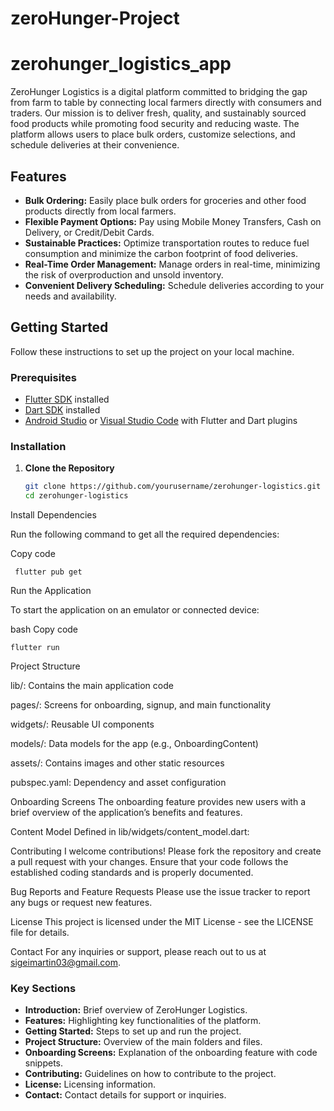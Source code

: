 # zeroHunger-Project
# zerohunger_logistics_app

ZeroHunger Logistics is a digital platform committed to bridging the gap from farm to table by connecting local farmers directly with consumers and traders. Our mission is to deliver fresh, quality, and sustainably sourced food products while promoting food security and reducing waste. The platform allows users to place bulk orders, customize selections, and schedule deliveries at their convenience.

## Features

- **Bulk Ordering:** Easily place bulk orders for groceries and other food products directly from local farmers.
- **Flexible Payment Options:** Pay using Mobile Money Transfers, Cash on Delivery, or Credit/Debit Cards.
- **Sustainable Practices:** Optimize transportation routes to reduce fuel consumption and minimize the carbon footprint of food deliveries.
- **Real-Time Order Management:** Manage orders in real-time, minimizing the risk of overproduction and unsold inventory.
- **Convenient Delivery Scheduling:** Schedule deliveries according to your needs and availability.

## Getting Started

Follow these instructions to set up the project on your local machine.

### Prerequisites

- [Flutter SDK](https://flutter.dev/docs/get-started/install) installed
- [Dart SDK](https://dart.dev/get-dart) installed
- [Android Studio](https://developer.android.com/studio) or [Visual Studio Code](https://code.visualstudio.com/) with Flutter and Dart plugins

### Installation

1. **Clone the Repository**

   ```bash
   git clone https://github.com/yourusername/zerohunger-logistics.git
   cd zerohunger-logistics
Install Dependencies

Run the following command to get all the required dependencies:


Copy code

``` flutter pub get```


Run the Application

To start the application on an emulator or connected device:

bash
Copy code

``` flutter run ```

Project Structure

lib/: Contains the main application code

pages/: Screens for onboarding, signup, and main functionality

widgets/: Reusable UI components

models/: Data models for the app (e.g., OnboardingContent)

assets/: Contains images and other static resources

pubspec.yaml: Dependency and asset configuration

Onboarding Screens
The onboarding feature provides new users with a brief overview of the application’s benefits and features.

Content Model
Defined in lib/widgets/content_model.dart:




Contributing
I welcome contributions! Please fork the repository and create a pull request with your changes. Ensure that your code follows the established coding standards and is properly documented.

Bug Reports and Feature Requests
Please use the issue tracker to report any bugs or request new features.

License
This project is licensed under the MIT License - see the LICENSE file for details.

Contact
For any inquiries or support, please reach out to us at sigeimartin03@gmail.com.

### Key Sections
- **Introduction:** Brief overview of ZeroHunger Logistics.
- **Features:** Highlighting key functionalities of the platform.
- **Getting Started:** Steps to set up and run the project.
- **Project Structure:** Overview of the main folders and files.
- **Onboarding Screens:** Explanation of the onboarding feature with code snippets.
- **Contributing:** Guidelines on how to contribute to the project.
- **License:** Licensing information.
- **Contact:** Contact details for support or inquiries.









